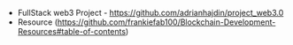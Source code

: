 - FullStack web3 Project - https://github.com/adrianhajdin/project_web3.0
- Resource (https://github.com/frankiefab100/Blockchain-Development-Resources#table-of-contents)
